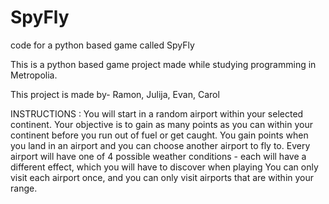 # SpyFly
code for a python based game called SpyFly

This is a python based game project made while studying programming in Metropolia.

This project is made by-
Ramon, Julija, Evan, Carol

INSTRUCTIONS :
You will start in a random airport within your selected continent. Your objective is to gain as many points as you can within your continent before you run out of fuel or get caught.
You gain points when you land in an airport and you can choose another airport to fly to.
Every airport will have one of 4 possible weather conditions - each will have a different effect, which you will have to discover when playing
You can only visit each airport once, and you can only visit airports that are within your range.
